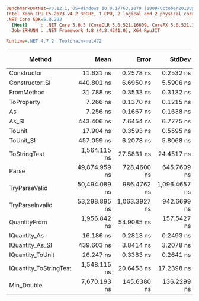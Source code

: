 ``` ini

BenchmarkDotNet=v0.12.1, OS=Windows 10.0.17763.1879 (1809/October2018Update/Redstone5)
Intel Xeon CPU E5-2673 v4 2.30GHz, 1 CPU, 2 logical and 2 physical cores
.NET Core SDK=5.0.202
  [Host]     : .NET Core 5.0.5 (CoreCLR 5.0.521.16609, CoreFX 5.0.521.16609), X64 RyuJIT
  Job-ERHUNN : .NET Framework 4.8 (4.8.4341.0), X64 RyuJIT

Runtime=.NET 4.7.2  Toolchain=net472  

```
|                 Method |          Mean |         Error |        StdDev |        Median |  Gen 0 |  Gen 1 | Gen 2 | Allocated |
|----------------------- |--------------:|--------------:|--------------:|--------------:|-------:|-------:|------:|----------:|
|            Constructor |     11.631 ns |     0.2578 ns |     0.2532 ns |     11.543 ns |      - |      - |     - |         - |
|         Constructor_SI |    440.801 ns |     6.6950 ns |     5.5906 ns |    438.391 ns | 0.0300 |      - |     - |     201 B |
|             FromMethod |     31.788 ns |     0.3533 ns |     0.3132 ns |     31.838 ns |      - |      - |     - |         - |
|             ToProperty |      7.266 ns |     0.1370 ns |     0.1215 ns |      7.257 ns |      - |      - |     - |         - |
|                     As |      7.256 ns |     0.1667 ns |     0.1638 ns |      7.208 ns |      - |      - |     - |         - |
|                  As_SI |    443.406 ns |     7.6454 ns |     6.7775 ns |    442.412 ns | 0.0300 |      - |     - |     201 B |
|                 ToUnit |     17.904 ns |     0.3593 ns |     0.5595 ns |     17.775 ns |      - |      - |     - |         - |
|              ToUnit_SI |    457.059 ns |     6.2078 ns |     5.8068 ns |    455.778 ns | 0.0300 |      - |     - |     201 B |
|           ToStringTest |  1,564.115 ns |    27.5831 ns |    24.4517 ns |  1,568.949 ns | 0.1907 |      - |     - |    1244 B |
|                  Parse | 49,874.959 ns |   728.4600 ns |   645.7609 ns | 49,970.114 ns | 8.4229 | 0.3662 |     - |   54376 B |
|          TryParseValid | 50,494.089 ns |   986.4762 ns | 1,096.4657 ns | 50,090.234 ns | 8.1787 | 0.2441 |     - |   54353 B |
|        TryParseInvalid | 53,298.895 ns | 1,063.3927 ns |   942.6699 ns | 52,965.771 ns | 8.3618 | 0.3052 |     - |   53895 B |
|           QuantityFrom |  1,956.842 ns |    54.9085 ns |   157.5427 ns |  1,900.000 ns |      - |      - |     - |    8192 B |
|           IQuantity_As |     16.186 ns |     0.2813 ns |     0.2493 ns |     16.129 ns | 0.0037 |      - |     - |      24 B |
|        IQuantity_As_SI |    439.603 ns |     3.8414 ns |     3.2078 ns |    439.694 ns | 0.0300 |      - |     - |     201 B |
|       IQuantity_ToUnit |     26.247 ns |     0.3383 ns |     0.2641 ns |     26.261 ns | 0.0087 |      - |     - |      56 B |
| IQuantity_ToStringTest |  1,548.115 ns |    20.6453 ns |    17.2398 ns |  1,550.583 ns | 0.1907 |      - |     - |    1244 B |
|             Min_Double |  7,670.193 ns |   145.6380 ns |   136.2299 ns |  7,650.130 ns |      - |      - |     - |         - |
